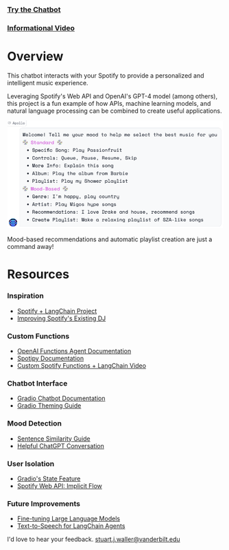 ### [Try the Chatbot](https://huggingface.co/spaces/sjw/Spotify-Chatbot) 
### [Informational Video](link)

# Overview

This chatbot interacts with your Spotify to provide a personalized and intelligent music experience. 

Leveraging Spotify's Web API and OpenAI's GPT-4 model (among others), this project is a fun example of how APIs, machine learning models, and natural language processing can be combined to create useful applications.

![Commands](commands.png)

Mood-based recommendations and automatic playlist creation are just a command away!

# Resources

### Inspiration
- [Spotify + LangChain Project](https://jonathansoma.com/words/spotify-langchain-chatgpt.html)
- [Improving Spotify's Existing DJ](https://bootcamp.uxdesign.cc/ai-for-you-4-predictions-for-spotify-dj-b968c60488db)

### Custom Functions
- [OpenAI Functions Agent Documentation](https://python.langchain.com/docs/modules/agents/how_to/custom-functions-with-openai-functions-agent)
- [Spotipy Documentation](https://spotipy.readthedocs.io/en/2.22.1/)
- [Custom Spotify Functions + LangChain Video]([link](https://www.youtube.com/watch?v=LSQ5fkR6B3k))

### Chatbot Interface
- [Gradio Chatbot Documentation](https://www.gradio.app/guides/creating-a-custom-chatbot-with-blocks)
- [Gradio Theming Guide](https://www.gradio.app/guides/theming-guide)

### Mood Detection
- [Sentence Similarity Guide](https://huggingface.co/tasks/sentence-similarity)
- [Helpful ChatGPT Conversation](https://chat.openai.com/share/7066590c-36b9-4ddf-9f5f-3dc9e5194f8a)

### User Isolation
- [Gradio's State Feature](https://www.gradio.app/guides/state-in-blocks)
- [Spotify Web API: Implicit Flow](https://developer.spotify.com/documentation/web-api/tutorials/implicit-flow)

### Future Improvements
- [Fine-tuning Large Language Models](https://platform.openai.com/docs/guides/fine-tuning/preparing-your-dataset)
- [Text-to-Speech for LangChain Agents](https://www.youtube.com/watch?v=N4k459Zw2PU)

I'd love to hear your feedback. [stuart.j.waller@vanderbilt.edu](mailto:stuart.j.waller@vanderbilt.edu)
